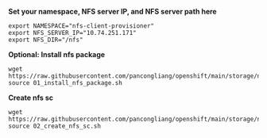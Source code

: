 

**Set your namespace, NFS server IP, and NFS server path here**
~~~
export NAMESPACE="nfs-client-provisioner"
export NFS_SERVER_IP="10.74.251.171"
export NFS_DIR="/nfs"
~~~

**Optional: Install nfs package**
~~~
wget https://raw.githubusercontent.com/pancongliang/openshift/main/storage/nfs_storageclass/01_install_nfs_package.sh
source 01_install_nfs_package.sh
~~~

**Create nfs sc**
~~~
wget https://raw.githubusercontent.com/pancongliang/openshift/main/storage/nfs_storageclass/02_create_nfs_sc.sh
source 02_create_nfs_sc.sh
~~~
